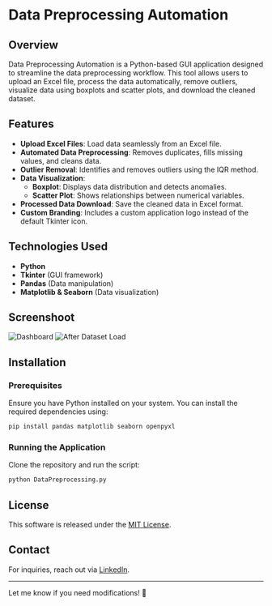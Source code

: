 # Data Preprocessing Automation

## Overview
Data Preprocessing Automation is a Python-based GUI application designed to streamline the data preprocessing workflow. This tool allows users to upload an Excel file, process the data automatically, remove outliers, visualize data using boxplots and scatter plots, and download the cleaned dataset.

## Features
- **Upload Excel Files**: Load data seamlessly from an Excel file.
- **Automated Data Preprocessing**: Removes duplicates, fills missing values, and cleans data.
- **Outlier Removal**: Identifies and removes outliers using the IQR method.
- **Data Visualization**:
  - **Boxplot**: Displays data distribution and detects anomalies.
  - **Scatter Plot**: Shows relationships between numerical variables.
- **Processed Data Download**: Save the cleaned data in Excel format.
- **Custom Branding**: Includes a custom application logo instead of the default Tkinter icon.

## Technologies Used
- **Python**
- **Tkinter** (GUI framework)
- **Pandas** (Data manipulation)
- **Matplotlib & Seaborn** (Data visualization)
## Screenshoot
![Dashboard](https://github.com/user-attachments/assets/32b1ea34-b581-4819-8323-5370b83d6a01)
![After Dataset Load](https://github.com/user-attachments/assets/4ed4db90-819e-4aaf-a83f-e2f6fc36d1d7)


## Installation
### Prerequisites
Ensure you have Python installed on your system. You can install the required dependencies using:
```bash
pip install pandas matplotlib seaborn openpyxl
```

### Running the Application
Clone the repository and run the script:
```bash
python DataPreprocessing.py
```

## License
This software is released under the [MIT License](LICENSE).

## Contact
For inquiries, reach out via [LinkedIn](https://www.linkedin.com/in/raunak-kumar-766328248/).

---
Let me know if you need modifications! 🚀


